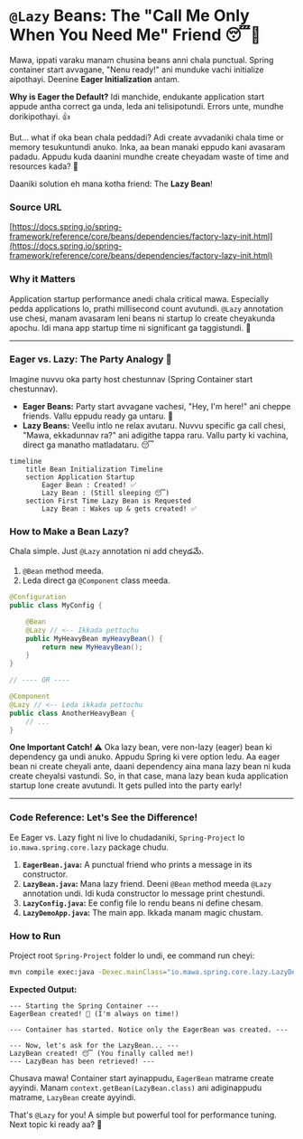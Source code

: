 # `@Lazy` Beans: The "Call Me Only When You Need Me" Friend 😴🤙

Mawa, ippati varaku manam chusina beans anni chala punctual. Spring container start avvagane, "Nenu ready!" ani munduke vachi initialize aipothayi. Deenine **Eager Initialization** antam.

**Why is Eager the Default?**
Idi manchide, endukante application start appude antha correct ga unda, leda ani telisipotundi. Errors unte, mundhe dorikipothayi. 👍

But... what if oka bean chala peddadi? Adi create avvadaniki chala time or memory tesukuntundi anuko. Inka, aa bean manaki eppudo kani avasaram padadu. Appudu kuda daanini mundhe create cheyadam waste of time and resources kada? 🤔

Daaniki solution eh mana kotha friend: The **Lazy Bean**!

### Source URL
[https://docs.spring.io/spring-framework/reference/core/beans/dependencies/factory-lazy-init.html](https://docs.spring.io/spring-framework/reference/core/beans/dependencies/factory-lazy-init.html)

### Why it Matters
Application startup performance anedi chala critical mawa. Especially pedda applications lo, prathi millisecond count avutundi. `@Lazy` annotation use chesi, manam avasaram leni beans ni startup lo create cheyakunda apochu. Idi mana app startup time ni significant ga taggistundi. 🚀

---

### Eager vs. Lazy: The Party Analogy 🎉

Imagine nuvvu oka party host chestunnav (Spring Container start chestunnav).
*   **Eager Beans:** Party start avvagane vachesi, "Hey, I'm here!" ani cheppe friends. Vallu eppudu ready ga untaru. 🥳
*   **Lazy Beans:** Veellu intlo ne relax avutaru. Nuvvu specific ga call chesi, "Mawa, ekkadunnav ra?" ani adigithe tappa raru. Vallu party ki vachina, direct ga manatho matladataru. 😴

```mermaid
timeline
    title Bean Initialization Timeline
    section Application Startup
        Eager Bean : Created! ✅
        Lazy Bean : (Still sleeping 😴)
    section First Time Lazy Bean is Requested
        Lazy Bean : Wakes up & gets created! ✅
```

### How to Make a Bean Lazy?
Chala simple. Just `@Lazy` annotation ni add cheyడమే.
1.  `@Bean` method meeda.
2.  Leda direct ga `@Component` class meeda.

```java
@Configuration
public class MyConfig {

    @Bean
    @Lazy // <-- Ikkada pettochu
    public MyHeavyBean myHeavyBean() {
        return new MyHeavyBean();
    }
}

// ---- OR ----

@Component
@Lazy // <-- Leda ikkada pettochu
public class AnotherHeavyBean {
    // ...
}
```

**One Important Catch! ⚠️**
Oka lazy bean, vere non-lazy (eager) bean ki dependency ga undi anuko. Appudu Spring ki vere option ledu. Aa eager bean ni create cheyali ante, daani dependency aina mana lazy bean ni kuda create cheyalsi vastundi. So, in that case, mana lazy bean kuda application startup lone create avutundi. It gets pulled into the party early!

---

### Code Reference: Let's See the Difference!
Ee Eager vs. Lazy fight ni live lo chudadaniki, `Spring-Project` lo `io.mawa.spring.core.lazy` package chudu.

1.  **`EagerBean.java`:** A punctual friend who prints a message in its constructor.
2.  **`LazyBean.java`:** Mana lazy friend. Deeni `@Bean` method meeda `@Lazy` annotation undi. Idi kuda constructor lo message print chestundi.
3.  **`LazyConfig.java`:** Ee config file lo rendu beans ni define chesam.
4.  **`LazyDemoApp.java`:** The main app. Ikkada manam magic chustam.

### How to Run
Project root `Spring-Project` folder lo undi, ee command run cheyi:
```bash
mvn compile exec:java -Dexec.mainClass="io.mawa.spring.core.lazy.LazyDemoApp"
```
**Expected Output:**
```
--- Starting the Spring Container ---
EagerBean created! 🎉 (I'm always on time!)

--- Container has started. Notice only the EagerBean was created. ---

--- Now, let's ask for the LazyBean... ---
LazyBean created! 😴 (You finally called me!)
--- LazyBean has been retrieved! ---
```
Chusava mawa! Container start ayinappudu, `EagerBean` matrame create ayyindi. Manam `context.getBean(LazyBean.class)` ani adiginappudu matrame, `LazyBean` create ayyindi.

That's `@Lazy` for you! A simple but powerful tool for performance tuning. Next topic ki ready aa? 💪
